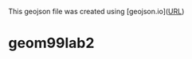This geojson file was created using
[geojson.io]([URL](https://geojson.io/#map=15.11/44.3416/-78.744033 ))

# geom99lab2
